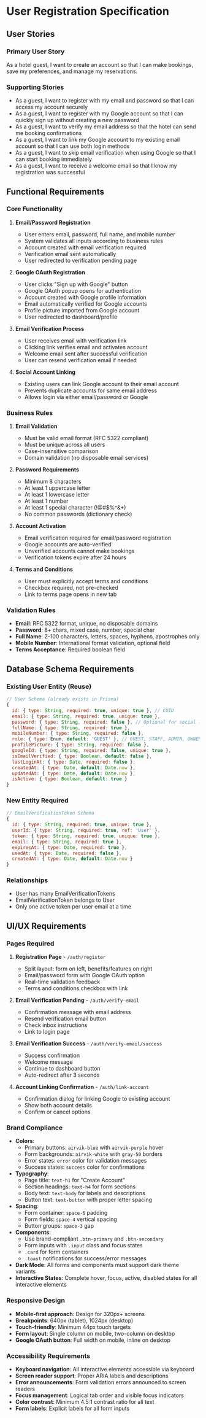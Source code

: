 # User Registration Specification

## User Stories
### Primary User Story
As a hotel guest, I want to create an account so that I can make bookings, save my preferences, and manage my reservations.

### Supporting Stories
- As a guest, I want to register with my email and password so that I can access my account securely
- As a guest, I want to register with my Google account so that I can quickly sign up without creating a new password
- As a guest, I want to verify my email address so that the hotel can send me booking confirmations
- As a guest, I want to link my Google account to my existing email account so that I can use both login methods
- As a guest, I want to skip email verification when using Google so that I can start booking immediately
- As a guest, I want to receive a welcome email so that I know my registration was successful

## Functional Requirements
### Core Functionality
1. **Email/Password Registration**
   - User enters email, password, full name, and mobile number
   - System validates all inputs according to business rules
   - Account created with email verification required
   - Verification email sent automatically
   - User redirected to verification pending page

2. **Google OAuth Registration**
   - User clicks "Sign up with Google" button
   - Google OAuth popup opens for authentication
   - Account created with Google profile information
   - Email automatically verified for Google accounts
   - Profile picture imported from Google account
   - User redirected to dashboard/profile

3. **Email Verification Process**
   - User receives email with verification link
   - Clicking link verifies email and activates account
   - Welcome email sent after successful verification
   - User can resend verification email if needed

4. **Social Account Linking**
   - Existing users can link Google account to their email account
   - Prevents duplicate accounts for same email address
   - Allows login via either email/password or Google

### Business Rules
1. **Email Validation**
   - Must be valid email format (RFC 5322 compliant)
   - Must be unique across all users
   - Case-insensitive comparison
   - Domain validation (no disposable email services)

2. **Password Requirements**
   - Minimum 8 characters
   - At least 1 uppercase letter
   - At least 1 lowercase letter
   - At least 1 number
   - At least 1 special character (!@#$%^&*)
   - No common passwords (dictionary check)

3. **Account Activation**
   - Email verification required for email/password registration
   - Google accounts are auto-verified
   - Unverified accounts cannot make bookings
   - Verification tokens expire after 24 hours

4. **Terms and Conditions**
   - User must explicitly accept terms and conditions
   - Checkbox required, not pre-checked
   - Link to terms page opens in new tab

### Validation Rules
- **Email**: RFC 5322 format, unique, no disposable domains
- **Password**: 8+ chars, mixed case, number, special char
- **Full Name**: 2-100 characters, letters, spaces, hyphens, apostrophes only
- **Mobile Number**: International format validation, optional field
- **Terms Acceptance**: Required boolean field

## Database Schema Requirements
### Existing User Entity (Reuse)
```javascript
// User Schema (already exists in Prisma)
{
  id: { type: String, required: true, unique: true }, // CUID
  email: { type: String, required: true, unique: true },
  password: { type: String, required: false }, // Optional for social login
  fullName: { type: String, required: true },
  mobileNumber: { type: String, required: false },
  role: { type: Enum, default: 'GUEST' }, // GUEST, STAFF, ADMIN, OWNER
  profilePicture: { type: String, required: false },
  googleId: { type: String, required: false, unique: true },
  isEmailVerified: { type: Boolean, default: false },
  lastLoginAt: { type: Date, required: false },
  createdAt: { type: Date, default: Date.now },
  updatedAt: { type: Date, default: Date.now },
  isActive: { type: Boolean, default: true }
}
```

### New Entity Required
```javascript
// EmailVerificationToken Schema
{
  id: { type: String, required: true, unique: true },
  userId: { type: String, required: true, ref: 'User' },
  token: { type: String, required: true, unique: true },
  email: { type: String, required: true },
  expiresAt: { type: Date, required: true },
  usedAt: { type: Date, required: false },
  createdAt: { type: Date, default: Date.now }
}
```

### Relationships
- User has many EmailVerificationTokens
- EmailVerificationToken belongs to User
- Only one active token per user email at a time

## UI/UX Requirements
### Pages Required
1. **Registration Page** - `/auth/register`
   - Split layout: form on left, benefits/features on right
   - Email/password form with Google OAuth option
   - Real-time validation feedback
   - Terms and conditions checkbox with link

2. **Email Verification Pending** - `/auth/verify-email`
   - Confirmation message with email address
   - Resend verification email button
   - Check inbox instructions
   - Link to login page

3. **Email Verification Success** - `/auth/verify-email/success`
   - Success confirmation
   - Welcome message
   - Continue to dashboard button
   - Auto-redirect after 3 seconds

4. **Account Linking Confirmation** - `/auth/link-account`
   - Confirmation dialog for linking Google to existing account
   - Show both account details
   - Confirm or cancel options

### Brand Compliance
- **Colors**: 
  - Primary buttons: `airvik-blue` with `airvik-purple` hover
  - Form backgrounds: `airvik-white` with `gray-50` borders
  - Error states: `error` color for validation messages
  - Success states: `success` color for confirmations
- **Typography**: 
  - Page title: `text-h1` for "Create Account"
  - Section headings: `text-h4` for form sections
  - Body text: `text-body` for labels and descriptions
  - Button text: `text-button` with proper letter spacing
- **Spacing**: 
  - Form container: `space-6` padding
  - Form fields: `space-4` vertical spacing
  - Button groups: `space-3` gap
- **Components**: 
  - Use brand-compliant `.btn-primary` and `.btn-secondary`
  - Form inputs with `.input` class and focus states
  - `.card` for form containers
  - `.toast` notifications for success/error messages
- **Dark Mode**: All forms and components must support dark theme variants
- **Interactive States**: Complete hover, focus, active, disabled states for all interactive elements

### Responsive Design
- **Mobile-first approach**: Design for 320px+ screens
- **Breakpoints**: 640px (tablet), 1024px (desktop)
- **Touch-friendly**: Minimum 44px touch targets
- **Form layout**: Single column on mobile, two-column on desktop
- **Google OAuth button**: Full width on mobile, inline on desktop

### Accessibility Requirements
- **Keyboard navigation**: All interactive elements accessible via keyboard
- **Screen reader support**: Proper ARIA labels and descriptions
- **Error announcements**: Form validation errors announced to screen readers
- **Focus management**: Logical tab order and visible focus indicators
- **Color contrast**: Minimum 4.5:1 contrast ratio for all text
- **Form labels**: Explicit labels for all form inputs